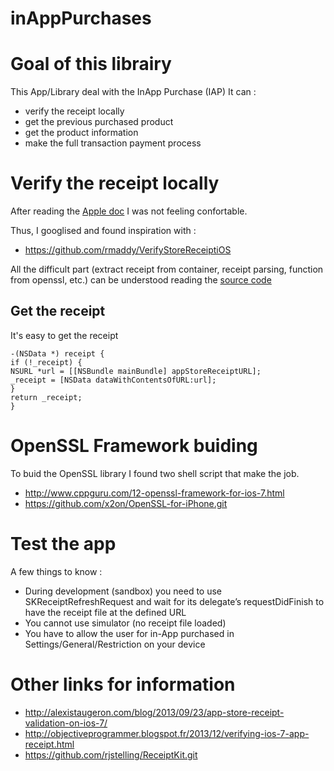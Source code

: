 inAppPurchases
==============

# Goal of this librairy
This App/Library deal with the InApp Purchase (IAP)
It can :
- verify the receipt locally
- get the previous purchased product
- get the product information
- make the full transaction payment process






# Verify the receipt locally
After reading the [Apple doc](https://developer.apple.com/library/ios/releasenotes/General/ValidateAppStoreReceipt/Chapters/ValidateLocally.html#//apple_ref/doc/uid/TP40010573-CH1-SW2) I was not feeling confortable.

Thus, I googlised and found inspiration with :

- https://github.com/rmaddy/VerifyStoreReceiptiOS

All the difficult part (extract receipt from container, receipt parsing, function from openssl, etc.) can be understood reading the [source code](https://github.com/rmaddy/VerifyStoreReceiptiOS/blob/master/VerifyStoreReceipt.m)



## Get the receipt
It's easy to get the receipt

```
-(NSData *) receipt {
if (!_receipt) {
NSURL *url = [[NSBundle mainBundle] appStoreReceiptURL];
_receipt = [NSData dataWithContentsOfURL:url];
}
return _receipt;
}
```



# OpenSSL Framework buiding

To buid the OpenSSL library I found two shell script that make the job.
- http://www.cppguru.com/12-openssl-framework-for-ios-7.html
- https://github.com/x2on/OpenSSL-for-iPhone.git

# Test the app

A few things to know :

- During development (sandbox) you need to use SKReceiptRefreshRequest and wait for its delegate’s requestDidFinish to have the receipt file at the defined URL
- You cannot use simulator (no receipt file loaded)
- You have to allow the user for in-App purchased in Settings/General/Restriction on your device

# Other links for information
- http://alexistaugeron.com/blog/2013/09/23/app-store-receipt-validation-on-ios-7/
- http://objectiveprogrammer.blogspot.fr/2013/12/verifying-ios-7-app-receipt.html
- https://github.com/rjstelling/ReceiptKit.git
